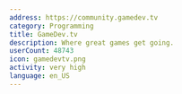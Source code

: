 ```yaml
---
address: https://community.gamedev.tv
category: Programming
title: GameDev.tv
description: Where great games get going.
userCount: 48743
icon: gamedevtv.png
activity: very high
language: en_US
---
```

